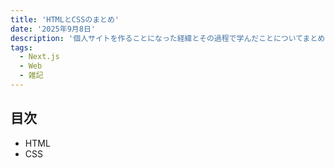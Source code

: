 ```yaml
---
title: 'HTMLとCSSのまとめ'
date: '2025年9月8日'
description: '個人サイトを作ることになった経緯とその過程で学んだことについてまとめました。'
tags: 
  - Next.js
  - Web
  - 雑記
---
```


## 目次

- HTML
- CSS
